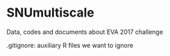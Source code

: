 # SNUmultiscale
Data, codes and documents about EVA 2017 challenge

.gitignore: auxiliary R files we want to ignore
